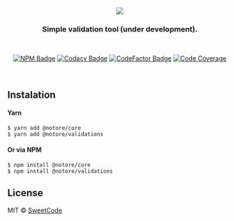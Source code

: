 <div align="center">
  <img src="https://i.imgur.com/q7jOzQo.png" />
</div>

<h3 align="center">
  Simple validation tool (under development).
</h3>

<br>

<div align="center">

[![NPM Badge][npm-badge]][npm-url]
[![Codacy Badge][codacy-badge]][codacy-url]
[![CodeFactor Badge][codefactor-badge]][codefactor-url]
[![Code Coverage][coveralls-badge]][coveralls-url]

</div>

<br>

## Instalation

#### Yarn

```text
$ yarn add @notore/core
$ yarn add @notore/validations
```

#### Or via NPM

```text
$ npm install @notore/core
$ npm install @notore/validations
```

## License

MIT © [SweetCode](https://github.com/sweetcodeio)

[npm-badge]: https://img.shields.io/npm/v/@notore/core?color=23cf39
[npm-url]: https://www.npmjs.com/package/@notore/core

[codacy-badge]: https://img.shields.io/codacy/grade/c94a4fd829df47609ed6bc013068c677?color=23cf39&label=Codacy
[codacy-url]: https://www.codacy.com/manual/pablo1v/notore?utm_source=github.com&utm_medium=referral&utm_content=pablo1v/notore&utm_campaign=Badge_Grade

[codefactor-badge]: https://img.shields.io/codefactor/grade/github/pablo1v/notore?color=23cf39&label=CodeFactor
[codefactor-url]: https://www.codefactor.io/repository/github/pablo1v/notore

[coveralls-badge]: https://img.shields.io/coveralls/github/pablo1v/notore?color=23cf39
[coveralls-url]: https://coveralls.io/github/pablo1v/notore
